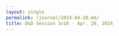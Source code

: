 ```yaml
---
layout: single
permalink: /journal/2024-04-20.md/
title: D&D Session 3v10 - Apr. 20, 2024
---
```


## 

